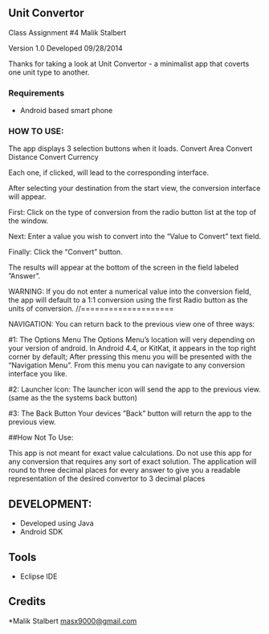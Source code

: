 ## Unit Convertor
Class Assignment #4
Malik Stalbert

Version 1.0
Developed 09/28/2014

Thanks for taking a look at Unit Convertor - a minimalist app that coverts one unit type to another.

### Requirements

* Android based smart phone


### HOW TO USE:

The app displays 3 selection buttons when it loads.
Convert Area
Convert Distance
Convert Currency

Each one, if clicked, will lead to the corresponding interface.

After selecting your destination from the start view, the conversion interface will appear.

First:
Click on the type of conversion from the radio button list at the top of the window.

Next:
Enter a value you wish to convert into the “Value to Convert” text field.

Finally:
Click the “Convert” button.

The results will appear at the bottom of the screen in the field labeled ”Answer”.



WARNING:
If you do not enter a numerical value into the conversion field, the app will default to a 1:1 conversion using the first Radio button as the units of conversion.
//====================

NAVIGATION:
You can return back to the previous view one of three ways:
 
#1: The Options Menu
The Options Menu’s location will very depending on your version of android.  In Android 4.4, or KitKat, it appears in the top right corner by default; After pressing this menu you will be presented with the “Navigation Menu”. From this menu you can navigate to any conversion interface you like.

#2: Launcher Icon:
The launcher icon will send the app to the previous view. (same as the the systems back button) 

#3: The Back Button
Your devices ”Back” button will return the app to the previous view.


##How Not To Use:

This app is not meant for exact value calculations. Do not use this app for any conversion that requires any sort of exact solution.
The application will round to three decimal places for every answer to give you a readable representation of the desired convertor to 3 decimal places


## DEVELOPMENT:

* Developed using Java
* Android SDK


## Tools
* Eclipse IDE

## Credits
*Malik Stalbert
masx9000@gmail.com
